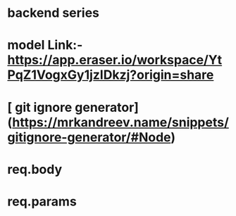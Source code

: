 # backend series
# model Link:- https://app.eraser.io/workspace/YtPqZ1VogxGy1jzIDkzj?origin=share

# [ git ignore generator] (https://mrkandreev.name/snippets/gitignore-generator/#Node)

# req.body
# req.params